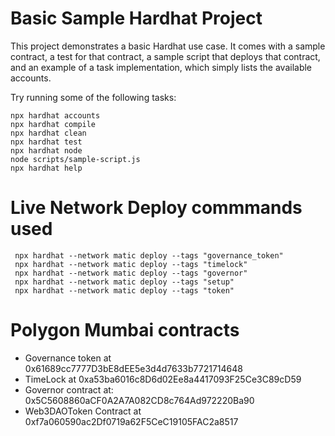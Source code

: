 # Basic Sample Hardhat Project

This project demonstrates a basic Hardhat use case. It comes with a sample contract, a test for that contract, a sample script that deploys that contract, and an example of a task implementation, which simply lists the available accounts.

Try running some of the following tasks:

```shell
npx hardhat accounts
npx hardhat compile
npx hardhat clean
npx hardhat test
npx hardhat node
node scripts/sample-script.js
npx hardhat help
```
# Live Network Deploy commmands used

```
 npx hardhat --network matic deploy --tags "governance_token"
 npx hardhat --network matic deploy --tags "timelock"
 npx hardhat --network matic deploy --tags "governor"
 npx hardhat --network matic deploy --tags "setup"
 npx hardhat --network matic deploy --tags "token"
```

# Polygon Mumbai contracts
* Governance token at 0x61689cc7777D3bE8dEE5e3d4d7633b7721714648
* TimeLock at 0xa53ba6016c8D6d02Ee8a4417093F25Ce3C89cD59
* Governor contract at: 0x5C5608860aCF0A2A7A082CD8c764Ad972220Ba90
* Web3DAOToken Contract at 0xf7a060590ac2Df0719a62F5CeC19105FAC2a8517